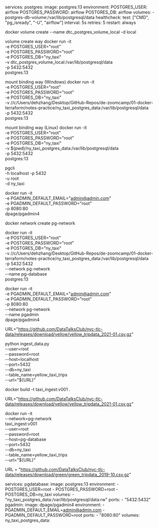 services:
	postgres:
		image: postgres:13
		environment:
			POSTGRES_USER: airflow
			POSTGRES_PASSWORD: airflow
			POSTGRES_DB: airflow
		volumes:
			- postgres-db-volume:/var/lib/postgresql/data
		healthcheck:
			test: ["CMD", "pg_isready", "-U", "airflow"]
			interval: 5s
			retries: 5
		restart: always

docker volume create --name dtc_postgres_volume_local -d local

volume create way
docker run -it \
	-e POSTGRES_USER="root" \
	-e POSTGRES_PASSWORD="root" \
	-e POSTGRES_DB="ny_taxi" \
	-v dtc_postgres_volume_local:/var/lib/postgresql/data \
	-p 5432:5432 \
	postgres:13

mount binding way (Windows)
docker run -it \
	-e POSTGRES_USER="root" \
	-e POSTGRES_PASSWORD="root" \
	-e POSTGRES_DB="ny_taxi" \
	-v //c/Users/dehzhang/Desktop/GitHub-Repos/de-zoomcamp/01-docker-terraform/notes-practice/ny_taxi_postgres_data:/var/lib/postgresql/data \
	-p 5432:5432 \
	postgres:13

mount binding way (Linux)
docker run -it \
	-e POSTGRES_USER="root" \
	-e POSTGRES_PASSWORD="root" \
	-e POSTGRES_DB="ny_taxi" \
	-v $(pwd)/ny_taxi_postgres_data:/var/lib/postgresql/data \
	-p 5432:5432 \
	postgres:13

pgcli \
	-h  localhost -p 5432 \
	-u root \
	-d ny_taxi

docker run -it \
  -e PGADMIN_DEFAULT_EMAIL="admin@admin.com" \
  -e PGADMIN_DEFAULT_PASSWORD="root" \
  -p 8080:80 \
  dpage/pgadmin4


docker network create pg-network

docker run -it \
	-e POSTGRES_USER="root" \
	-e POSTGRES_PASSWORD="root" \
	-e POSTGRES_DB="ny_taxi" \
	-v //c/Users/dehzhang/Desktop/GitHub-Repos/de-zoomcamp/01-docker-terraform/notes-practice/ny_taxi_postgres_data:/var/lib/postgresql/data \
	-p 5432:5432 \
	--network pg-network \
	--name pg-database \
	postgres:13

docker run -it \
	-e PGADMIN_DEFAULT_EMAIL="admin@admin.com" \
  -e PGADMIN_DEFAULT_PASSWORD="root" \
  -p 8080:80 \
	--network pg-network \
	--name pgadmin \
  dpage/pgadmin4

URL="https://github.com/DataTalksClub/nyc-tlc-data/releases/download/yellow/yellow_tripdata_2021-01.csv.gz"

python ingest_data.py \
  --user=root \
  --password=root \
  --host=localhost \
  --port=5432 \
  --db=ny_taxi \
  --table_name=yellow_taxi_trips \
  --url="${URL}"


docker build -t taxi_ingest:v001 .

URL="https://github.com/DataTalksClub/nyc-tlc-data/releases/download/yellow/yellow_tripdata_2021-01.csv.gz"

docker run -it \
  --network=pg-network \
  taxi_ingest:v001 \
  --user=root \
  --password=root \
  --host=pg-database \
  --port=5432 \
  --db=ny_taxi \
  --table_name=yellow_taxi_trips \
  --url="${URL}"


URL = "https://github.com/DataTalksClub/nyc-tlc-data/releases/download/green/green_tripdata_2019-10.csv.gz"


services:
  pgdatabase:
    image: postgres:13
    environment:
      - POSTGRES_USER=root
      - POSTGRES_PASSWORD=root
      - POSTGRES_DB=ny_taxi
    volumes:
      - "ny_taxi_postgres_data:/var/lib/postgresql/data:rw"
    ports:
      - "5432:5432"
  pgadmin:
    image: dpage/pgadmin4
    environment:
      - PGADMIN_DEFAULT_EMAIL=admin@admin.com
      - PGADMIN_DEFAULT_PASSWORD=root
    ports:
      - "8080:80"
volumes:
  ny_taxi_postgres_data: